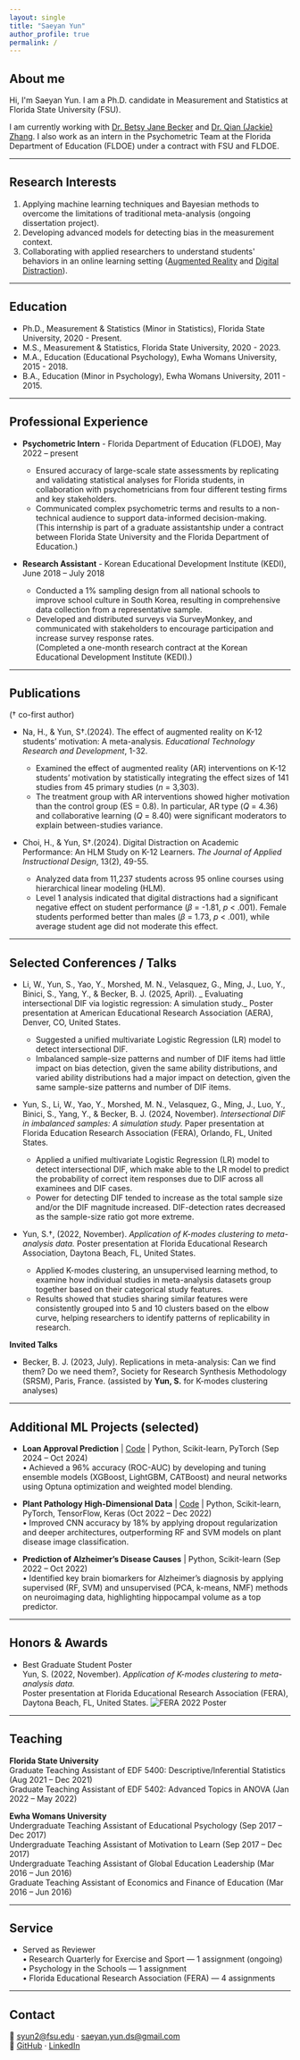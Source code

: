 ```yaml
---
layout: single
title: "Saeyan Yun"
author_profile: true
permalink: /
---
```


## About me

Hi, I'm Saeyan Yun. I am a Ph.D. candidate in Measurement and Statistics at Florida State University (FSU). 

I am currently working with [Dr. Betsy Jane Becker](https://scholar.google.com/citations?user=brgMxQwAAAAJ&hl=en&oi=ao) and [Dr. Qian (Jackie) Zhang](https://scholar.google.com/citations?user=3Op7FwQAAAAJ&hl=en). I also work as an intern in the Psychometric Team at the Florida Department of Education (FLDOE) under a contract with FSU and FLDOE.  

---

## Research Interests
1. Applying machine learning techniques and Bayesian methods to overcome the limitations of traditional meta-analysis (ongoing dissertation project). 
2. Developing advanced models for detecting bias in the measurement context. 
3. Collaborating with applied researchers to understand students' behaviors in an online learning setting ([Augmented Reality](http://https://link.springer.com/article/10.1007/s11423-024-10385-7) and [Digital Distraction](https://scholarworks.bgsu.edu/engineering_pub/2/)). 

---

## Education
- Ph.D., Measurement & Statistics (Minor in Statistics), Florida State University, 2020 - Present.   
- M.S., Measurement & Statistics, Florida State University, 2020 - 2023.
- M.A., Education (Educational Psychology), Ewha Womans University, 2015 - 2018.
- B.A., Education (Minor in Psychology), Ewha Womans University, 2011 - 2015. 

---

## Professional Experience
- **Psychometric Intern** - Florida Department of Education (FLDOE), May 2022 – present
  - Ensured accuracy of large-scale state assessments by replicating and validating statistical analyses for Florida students, in collaboration with psychometricians from four different testing firms and key stakeholders.  
  - Communicated complex psychometric terms and results to a non-technical audience to support data-informed decision-making.   <br>
(This internship is part of a graduate assistantship under a contract between Florida State University and the Florida Department of Education.)

- **Research Assistant** - Korean Educational Development Institute (KEDI), June 2018 – July 2018
  - Conducted a 1% sampling design from all national schools to improve school culture in South Korea, resulting in comprehensive data collection from a representative sample.  
  - Developed and distributed surveys via SurveyMonkey, and communicated with stakeholders to encourage participation and increase survey response rates.   <br>
(Completed a one-month research contract at the Korean Educational Development Institute (KEDI).)

  
---

## Publications
(† co-first author)
- Na, H., & Yun, S†.(2024). The effect of augmented reality on K-12 students’ motivation: A meta-analysis. _Educational Technology Research and Development_, 1-32.  <br>
  - Examined the effect of augmented reality (AR) interventions on K-12 students’ motivation by statistically integrating the effect sizes of 141 studies from 45 primary studies (_n_ = 3,303).  <br>
  - The treatment group with AR interventions showed higher motivation than the control group (ES = 0.8). In particular, AR type (_Q_ = 4.36) and collaborative learning (_Q_ = 8.40) were significant moderators to explain between-studies variance.   <br>
  
- Choi, H., & Yun, S†.(2024). Digital Distraction on Academic Performance: An HLM Study on K-12 Learners. _The Journal of Applied Instructional Design_, 13(2), 49-55.
  - Analyzed data from 11,237 students across 95 online courses using hierarchical linear modeling (HLM).  <br>
  - Level 1 analysis indicated that digital distractions had a significant negative effect on student performance (_β_ = -1.81, _p_ < .001). Female students performed better than males (_β_ = 1.73, _p_ < .001), while average student age did not moderate this effect. 

---

## Selected Conferences / Talks  
- Li, W., Yun, S., Yao, Y., Morshed, M. N., Velasquez, G., Ming, J., Luo, Y., Binici, S., Yang, Y., & Becker, B. J. (2025, April). _ Evaluating intersectional DIF via logistic regression: A simulation study._ Poster presentation at American Educational Research Association (AERA), Denver, CO, United States.  <br>
  - Suggested a unified multivariate Logistic Regression (LR) model to detect intersectional DIF.  <br> 
  - Imbalanced sample-size patterns and number of DIF items had little impact on bias detection, given the same ability distributions, and varied ability distributions had a major impact on detection, given the same sample-size patterns and number of DIF items.  <br>

- Yun, S., Li, W., Yao, Y., Morshed, M. N., Velasquez, G., Ming, J., Luo, Y., Binici, S., Yang, Y., & Becker, B. J. (2024, November). _Intersectional DIF in imbalanced samples: A simulation study._ Paper presentation at Florida Education Research Association (FERA), Orlando, FL, United States.  <br>
  - Applied a unified multivariate Logistic Regression (LR) model to detect intersectional DIF, which make able to the LR model to predict the probability of correct item responses due to DIF across all examinees and DIF cases.  <br>
  - Power for detecting DIF tended to increase as the total sample size and/or the DIF magnitude increased. DIF-detection rates decreased as the sample-size ratio got more extreme.

- Yun, S.†, (2022, November). _Application of K-modes clustering to meta-analysis data._ Poster presentation at Florida Educational Research Association, Daytona Beach, FL, United States.  <br>
  - Applied K-modes clustering, an unsupervised learning method, to examine how individual studies in meta-analysis datasets group together based on their categorical study features.  <br>
  - Results showed that studies sharing similar features were consistently grouped into 5 and 10 clusters based on the elbow curve, helping researchers to identify patterns of replicability in research.  

**Invited Talks**  
- Becker, B. J. (2023, July). Replications in meta-analysis: Can we find them? Do we need them?, Society for Research Synthesis Methodology (SRSM), Paris, France. (assisted by **Yun, S.** for K-modes clustering analyses)

---

## Additional ML Projects (selected)

- **Loan Approval Prediction** | [Code](https://github.com/saeyanyun/loan.approval.pred.saeyan) | Python, Scikit-learn, PyTorch (Sep 2024 – Oct 2024)  
  •	Achieved a 96% accuracy (ROC-AUC) by developing and tuning ensemble models (XGBoost, LightGBM, CATBoost) and neural networks using Optuna optimization and weighted model blending.  

- **Plant Pathology High-Dimensional Data** | [Code](https://github.com/saeyanyun/plant.pathology.saeyan) | Python, Scikit-learn, PyTorch, TensorFlow, Keras (Oct 2022 – Dec 2022)  
  •	Improved CNN accuracy by 18% by applying dropout regularization and deeper architectures, outperforming RF and SVM models on plant disease image classification.  

- **Prediction of Alzheimer’s Disease Causes** | Python, Scikit-learn (Sep 2022 – Oct 2022)  
  •	Identified key brain biomarkers for Alzheimer’s diagnosis by applying supervised (RF, SVM) and unsupervised (PCA, k-means, NMF) methods on neuroimaging data, highlighting hippocampal volume as a top predictor.  

---

## Honors & Awards

- Best Graduate Student Poster  
  Yun, S. (2022, November). *Application of K-modes clustering to meta-analysis data.*  
  Poster presentation at Florida Educational Research Association (FERA), Daytona Beach, FL, United States.
![FERA 2022 Poster](/images/FERA2022_poster.png)
---

## Teaching

**Florida State University**  
Graduate Teaching Assistant of EDF 5400: Descriptive/Inferential Statistics (Aug 2021 – Dec 2021)  
Graduate Teaching Assistant of EDF 5402: Advanced Topics in ANOVA (Jan 2022 – May 2022)  

**Ewha Womans University**  
Undergraduate Teaching Assistant of Educational Psychology (Sep 2017 – Dec 2017)  
Undergraduate Teaching Assistant of Motivation to Learn (Sep 2017 – Dec 2017)  
Undergraduate Teaching Assistant of Global Education Leadership (Mar 2016 – Jun 2016)  
Graduate Teaching Assistant of Economics and Finance of Education (Mar 2016 – Jun 2016)  

---

## Service

- Served as Reviewer  
  • Research Quarterly for Exercise and Sport — 1 assignment (ongoing)  
  • Psychology in the Schools — 1 assignment  
  • Florida Educational Research Association (FERA) — 4 assignments  

---

## Contact

📧 syun2@fsu.edu · saeyan.yun.ds@gmail.com  
🔗 [GitHub](https://github.com/saeyanyun) · [LinkedIn](https://www.linkedin.com/in/saeyanyun)
